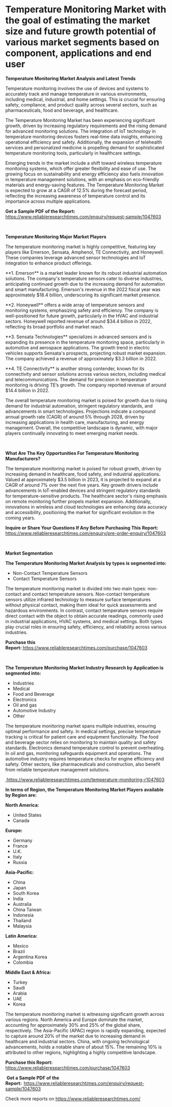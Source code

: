 <p><h1>Temperature Monitoring Market with the goal of estimating the market size and future growth potential of various market segments based on component, applications and end user</h1></p><p><strong>Temperature Monitoring Market Analysis and Latest Trends</strong></p>
<p><p>Temperature monitoring involves the use of devices and systems to accurately track and manage temperature in various environments, including medical, industrial, and home settings. This is crucial for ensuring safety, compliance, and product quality across several sectors, such as pharmaceuticals, food and beverage, and healthcare.</p><p>The Temperature Monitoring Market has been experiencing significant growth, driven by increasing regulatory requirements and the rising demand for advanced monitoring solutions. The integration of IoT technology in temperature monitoring devices fosters real-time data insights, enhancing operational efficiency and safety. Additionally, the expansion of telehealth services and personalized medicine is propelling demand for sophisticated temperature monitoring tools, particularly in healthcare settings.</p><p>Emerging trends in the market include a shift toward wireless temperature monitoring systems, which offer greater flexibility and ease of use. The growing focus on sustainability and energy efficiency also fuels innovation in temperature management solutions, with an emphasis on eco-friendly materials and energy-saving features. The Temperature Monitoring Market is expected to grow at a CAGR of 12.5% during the forecast period, reflecting the increasing awareness of temperature control and its importance across multiple applications.</p></p>
<p><strong>Get a Sample PDF of the Report:&nbsp;</strong> <a href="https://www.reliableresearchtimes.com/enquiry/request-sample/1047603?utm_campaign=2385&utm_medium=2&utm_source=Github&utm_content=ia&utm_term=11022025&utm_id=temperature-monitoring">https://www.reliableresearchtimes.com/enquiry/request-sample/1047603</a></p>
<p>&nbsp;</p>
<p><strong>Temperature Monitoring Major Market Players</strong></p>
<p><p>The temperature monitoring market is highly competitive, featuring key players like Emerson, Sensata, Amphenol, TE Connectivity, and Honeywell. These companies leverage advanced sensor technologies and IoT integration to enhance product offerings. </p><p>**1. Emerson** is a market leader known for its robust industrial automation solutions. The company's temperature sensors cater to diverse industries, anticipating continued growth due to the increasing demand for automation and smart manufacturing. Emerson's revenue in the 2022 fiscal year was approximately $18.4 billion, underscoring its significant market presence.</p><p>**2. Honeywell** offers a wide array of temperature sensors and monitoring systems, emphasizing safety and efficiency. The company is well-positioned for future growth, particularly in the HVAC and industrial sectors. Honeywell reported revenue of around $34.4 billion in 2022, reflecting its broad portfolio and market reach.</p><p>**3. Sensata Technologies** specializes in advanced sensors and is expanding its presence in the temperature monitoring space, particularly in automotive and aerospace applications. The growth trend in electric vehicles supports Sensata's prospects, projecting robust market expansion. The company achieved a revenue of approximately $3.3 billion in 2022.</p><p>**4. TE Connectivity** is another strong contender, known for its connectivity and sensor solutions across various sectors, including medical and telecommunications. The demand for precision in temperature monitoring is driving TE’s growth. The company reported revenue of around $14.4 billion in 2022.</p><p>The overall temperature monitoring market is poised for growth due to rising demand for industrial automation, stringent regulatory standards, and advancements in smart technologies. Projections indicate a compound annual growth rate (CAGR) of around 5% through 2028, driven by increasing applications in health care, manufacturing, and energy management. Overall, the competitive landscape is dynamic, with major players continually innovating to meet emerging market needs.</p></p>
<p>&nbsp;</p>
<p><strong>What Are The Key Opportunities For Temperature Monitoring Manufacturers?</strong></p>
<p><p>The temperature monitoring market is poised for robust growth, driven by increasing demand in healthcare, food safety, and industrial applications. Valued at approximately $3.5 billion in 2023, it is projected to expand at a CAGR of around 7% over the next five years. Key growth drivers include advancements in IoT-enabled devices and stringent regulatory standards for temperature-sensitive products. The healthcare sector's rising emphasis on remote monitoring further propels market expansion. Additionally, innovations in wireless and cloud technologies are enhancing data accuracy and accessibility, positioning the market for significant evolution in the coming years.</p></p>
<p><strong>Inquire or Share Your Questions If Any Before Purchasing This Report:</strong> <a href="https://www.reliableresearchtimes.com/enquiry/pre-order-enquiry/1047603?utm_campaign=2385&utm_medium=2&utm_source=Github&utm_content=ia&utm_term=11022025&utm_id=temperature-monitoring">https://www.reliableresearchtimes.com/enquiry/pre-order-enquiry/1047603</a></p>
<p>&nbsp;</p>
<p><strong>Market Segmentation</strong></p>
<p><strong>The Temperature Monitoring Market Analysis by types is segmented into:</strong></p>
<p><ul><li>Non-Contact Temperature Sensors</li><li>Contact Temperature Sensors</li></ul></p>
<p><p>The temperature monitoring market is divided into two main types: non-contact and contact temperature sensors. Non-contact temperature sensors utilize infrared technology to measure surface temperatures without physical contact, making them ideal for quick assessments and hazardous environments. In contrast, contact temperature sensors require direct contact with the object to obtain accurate readings, commonly used in industrial applications, HVAC systems, and medical settings. Both types play crucial roles in ensuring safety, efficiency, and reliability across various industries.</p></p>
<p><strong>Purchase this Report:&nbsp;</strong><a href="https://www.reliableresearchtimes.com/purchase/1047603?utm_campaign=2385&utm_medium=2&utm_source=Github&utm_content=ia&utm_term=11022025&utm_id=temperature-monitoring">https://www.reliableresearchtimes.com/purchase/1047603</a></p>
<p>&nbsp;</p>
<p><strong>The Temperature Monitoring Market Industry Research by Application is segmented into:</strong></p>
<p><ul><li>Industries</li><li>Medical</li><li>Food and Beverage</li><li>Electronics</li><li>Oil and gas</li><li>Automotive Industry</li><li>Other</li></ul></p>
<p><p>The temperature monitoring market spans multiple industries, ensuring optimal performance and safety. In medical settings, precise temperature tracking is critical for patient care and equipment functionality. The food and beverage sector relies on monitoring to maintain quality and safety standards. Electronics demand temperature control to prevent overheating. In oil and gas, monitoring safeguards equipment and operations. The automotive industry requires temperature checks for engine efficiency and safety. Other sectors, like pharmaceuticals and construction, also benefit from reliable temperature management solutions.</p></p>
<p><a href="https://www.reliableresearchtimes.com/temperature-monitoring-r1047603?utm_campaign=2385&utm_medium=2&utm_source=Github&utm_content=ia&utm_term=11022025&utm_id=temperature-monitoring">&nbsp;https://www.reliableresearchtimes.com/temperature-monitoring-r1047603</a></p>
<p><strong>In terms of Region, the Temperature Monitoring Market Players available by Region are:</strong></p>
<p>
    <p> <strong> North America: </strong>
        <ul>
            <li>United States</li>
            <li>Canada</li>
        </ul>
        </p> 
    <p> <strong> Europe: </strong>
        <ul>
            <li>Germany</li>
            <li>France</li>
            <li>U.K.</li>
            <li>Italy</li>
            <li>Russia</li>
        </ul>
        </p> 
    <p> <strong> Asia-Pacific: </strong>
        <ul>
            <li>China</li>
            <li>Japan</li>
            <li>South Korea</li>
            <li>India</li>
            <li>Australia</li>
            <li>China Taiwan</li>
            <li>Indonesia</li>
            <li>Thailand</li>
            <li>Malaysia</li>
        </ul>
        </p> 
    <p> <strong> Latin America: </strong>
        <ul>
            <li>Mexico</li>
            <li>Brazil</li>
            <li>Argentina Korea</li>
            <li>Colombia</li>
        </ul>
        </p> 
    <p> <strong> Middle East & Africa: </strong>
        <ul>
            <li>Turkey</li>
            <li>Saudi</li>
            <li>Arabia</li>
            <li>UAE</li>
            <li>Korea</li>
        </ul>
    </p>
    </p>
<p><p>The temperature monitoring market is witnessing significant growth across various regions. North America and Europe dominate the market, accounting for approximately 30% and 25% of the global share, respectively. The Asia-Pacific (APAC) region is rapidly expanding, expected to capture around 20% of the market due to increasing demand in healthcare and industrial sectors. China, with ongoing technological advancements, holds a notable share of about 15%. The remaining 10% is attributed to other regions, highlighting a highly competitive landscape.</p></p>
<p><strong>Purchase this Report: </strong><a href="https://www.reliableresearchtimes.com/purchase/1047603?utm_campaign=2385&utm_medium=2&utm_source=Github&utm_content=ia&utm_term=11022025&utm_id=temperature-monitoring">https://www.reliableresearchtimes.com/purchase/1047603</a></p>
<p>&nbsp;<strong>Get a Sample PDF of the Report:&nbsp;&nbsp;</strong><a href="https://www.reliableresearchtimes.com/enquiry/request-sample/1047603?utm_campaign=2385&utm_medium=2&utm_source=Github&utm_content=ia&utm_term=11022025&utm_id=temperature-monitoring">https://www.reliableresearchtimes.com/enquiry/request-sample/1047603</a></p>
<p><strong></strong></p>
<p>Check more reports on <a href="https://www.reliableresearchtimes.com/?utm_campaign=2385&utm_medium=2&utm_source=Github&utm_content=ia&utm_term=11022025&utm_id=temperature-monitoring">https://www.reliableresearchtimes.com/</a></p>